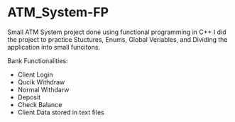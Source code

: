 # ATM_System-FP
Small ATM System project done using functional programming in C++ 
I did the project to practice Stuctures, Enums, Global Veriables, and Dividing the application into small funcitons.

Bank Functionalities:
<ul>
  <li>Client Login</li>
  <li>Qucik Withdraw</li>
  <li>Normal Withdarw</li>
  <li>Deposit</li>
  <li>Check Balance</li>
  <li>Client Data stored in text files</li>
</ul>
